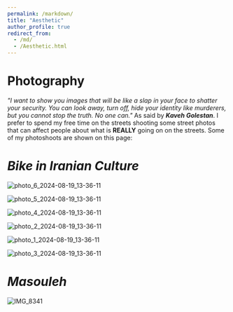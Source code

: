 ```yaml
---
permalink: /markdown/
title: "Aesthetic"
author_profile: true
redirect_from: 
  - /md/
  - /Aesthetic.html
---
```


Photography
==

_"I want to show you images that will be like a slap in your face to shatter your security. You can look away, turn off, hide your identity like murderers, but you cannot stop the truth. No one can."_ As said by _**Kaveh Golestan**_. I prefer to spend my free time on the streets shooting some street photos that can affect people about what is **REALLY** going on on the streets. Some of my photoshoots are shown on this page:


_Bike in Iranian Culture_
==
![photo_6_2024-08-19_13-36-11](https://github.com/user-attachments/assets/10e314df-3aa0-48f7-b741-050fce30c12b)

![photo_5_2024-08-19_13-36-11](https://github.com/user-attachments/assets/81750534-4127-4c92-9abe-efe928810442)

![photo_4_2024-08-19_13-36-11](https://github.com/user-attachments/assets/557cc09b-6cf2-4874-b524-5d0710092234)

![photo_2_2024-08-19_13-36-11](https://github.com/user-attachments/assets/f31d773c-4334-4099-90a8-577bdcebbd0b)

![photo_1_2024-08-19_13-36-11](https://github.com/user-attachments/assets/8a324dd0-c095-4dd5-b472-db58ce56d40d)

![photo_3_2024-08-19_13-36-11](https://github.com/user-attachments/assets/4e3abf55-9ee7-4655-bbfd-621a6966814f)



_Masouleh_
==
![IMG_8341](https://github.com/user-attachments/assets/5052284d-370b-4bce-898d-3487d36b4331)





